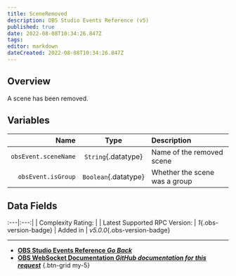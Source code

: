 ```yaml
---
title: SceneRemoved
description: OBS Studio Events Reference (v5)
published: true
date: 2022-08-08T10:34:26.847Z
tags: 
editor: markdown
dateCreated: 2022-08-08T10:34:26.847Z
---
```


## Overview
A scene has been removed.

## Variables
Name | Type | Description | 
----:|:----:|:------------|
`obsEvent.sceneName` | `String`{.datatype} | Name of the removed scene
`obsEvent.isGroup` | `Boolean`{.datatype} | Whether the scene was a group

## Data Fields
:---|:---:|
| Complexity Rating: | <span class="stars stars--2"></span>
| Latest Supported RPC Version: | *1*{.obs-version-badge}
| Added in | *v5.0.0*{.obs-version-badge}

---

- [<i class="mdi mdi-chevron-left"></i>**OBS Studio Events Reference *Go Back***](/en/Broadcasters/OBS/Events)
- [<i class="mdi mdi-github"></i> **OBS WebSocket Documentation *GitHub documentation for this request***](https://github.com/obsproject/obs-websocket/blob/master/docs/generated/protocol.md#sceneremoved)
{.btn-grid my-5}